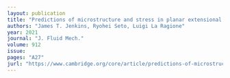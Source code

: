 ```yaml
---
layout: publication
title: "Predictions of microstructure and stress in planar extensional flows of a dense viscous suspension"
authors: "James T. Jenkins, Ryohei Seto, Luigi La Ragione"
year: 2021
journal: "J. Fluid Mech."
volume: 912
issue: 
pages: "A27"
jurl: "https://www.cambridge.org/core/article/predictions-of-microstructure-and-stress-in-planar-extensional-flows-of-a-dense-viscous-suspension/06CF18629A8AFF1998267CF1C60B5154"
---
```

